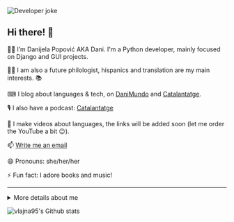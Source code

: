 ![Developer joke](https://readme-jokes.vercel.app/api?theme=darcula)


## Hi there! 👋 

👩‍💻 I’m Danijela Popović AKA Dani. I'm a Python developer, mainly focused on Django and GUI projects. 

👩‍🎓 I am also a future philologist, hispanics and translation are my main interests. 📚 

⌨ I blog about languages & tech, on [DaniMundo](http://danimundo.com) and [Catalantatge](http://catalantatge.cat). 

🎙 I also have a podcast: [Catalantatge](https://anchor.fm/catalantatge) 

🎥 I make videos about languages, the links will be added soon (let me order the YouTube a bit :wink:). 

📫 [Write me an email](mailto:eternal.romania@gmail.com) 

😄 Pronouns: she/her/her 

⚡ Fun fact: I adore books and music! 

-----

<details>
<summary>More details about me</summary>

## Technologies I use 

### Comfortable with... 

![Python](https://img.shields.io/badge/Python-FFD43B?style=for-the-badge&logo=python&logoColor=blue) 
![Django](https://img.shields.io/badge/Django-092E20?style=for-the-badge&logo=django&logoColor=green) 
![Django Rest Framework](https://img.shields.io/badge/django%20rest-ff1709?style=for-the-badge&logo=django&logoColor=white) 
![JSON](https://img.shields.io/badge/json-5E5C5C?style=for-the-badge&logo=json&logoColor=white) 
![Markdown](https://img.shields.io/badge/Markdown-000000?style=for-the-badge&logo=markdown&logoColor=white) 
![GitHub pages](https://img.shields.io/badge/GitHub%20Pages-222222?style=for-the-badge&logo=GitHub%20Pages&logoColor=white) 
![HTML5](https://img.shields.io/badge/HTML5-E34F26?style=for-the-badge&logo=html5&logoColor=white) 
![JavaScript](https://img.shields.io/badge/JavaScript-323330?style=for-the-badge&logo=javascript&logoColor=F7DF1E) 
![jQuery](https://img.shields.io/badge/jQuery-0769AD?style=for-the-badge&logo=jquery&logoColor=white) 
![CSS3](https://img.shields.io/badge/CSS3-1572B6?style=for-the-badge&logo=css3&logoColor=white) 
![PHP](https://img.shields.io/badge/PHP-777BB4?style=for-the-badge&logo=php&logoColor=white) 

### Currently learning or basic knowledge 

![Flask](https://img.shields.io/badge/Flask-000000?style=for-the-badge&logo=flask&logoColor=white) 
![Fast API](https://img.shields.io/badge/fastapi-109989?style=for-the-badge&logo=FASTAPI&logoColor=white) 
![Docker](https://img.shields.io/badge/Docker-2CA5E0?style=for-the-badge&logo=docker&logoColor=white) 
![NumPy](https://img.shields.io/badge/Numpy-777BB4?style=for-the-badge&logo=numpy&logoColor=white) 
![Pandas](https://img.shields.io/badge/Pandas-2C2D72?style=for-the-badge&logo=pandas&logoColor=white) 
![.NET](https://img.shields.io/badge/.NET-512BD4?style=for-the-badge&logo=dotnet&logoColor=white) 
![C#](https://img.shields.io/badge/C%23-239120?style=for-the-badge&logo=c-sharp&logoColor=white) 
![Java](https://img.shields.io/badge/Java-ED8B00?style=for-the-badge&logo=java&logoColor=white) 
![Kotlin](https://img.shields.io/badge/Kotlin-0095D5?&style=for-the-badge&logo=kotlin&logoColor=white) 
![Gradle](https://img.shields.io/badge/gradle-02303A?style=for-the-badge&logo=gradle&logoColor=white) 
![PyPI](https://img.shields.io/badge/pypi-3775A9?style=for-the-badge&logo=pypi&logoColor=white) 
![LaTeX](https://img.shields.io/badge/LaTeX-47A141?style=for-the-badge&logo=LaTeX&logoColor=white) 

### Databases 

![MariaDB](https://img.shields.io/badge/MariaDB-003545?style=for-the-badge&logo=mariadb&logoColor=white) 
![MySQL](https://img.shields.io/badge/MySQL-005C84?style=for-the-badge&logo=mysql&logoColor=white) 
![PostgreSQL](https://img.shields.io/badge/PostgreSQL-316192?style=for-the-badge&logo=postgresql&logoColor=white) 
![SQLite](https://img.shields.io/badge/SQLite-07405E?style=for-the-badge&logo=sqlite&logoColor=white) 

### Cloud 

![GitHub actions](https://img.shields.io/badge/Glitch-2800ff?style=for-the-badge&logo=glitch&logoColor=white) 
![Heroku](https://img.shields.io/badge/Heroku-430098?style=for-the-badge&logo=heroku&logoColor=white) 

### Operating systems 

![Windows](https://img.shields.io/badge/Windows-0078D6?style=for-the-badge&logo=windows&logoColor=white) 
![iOS](https://img.shields.io/badge/iOS-000000?style=for-the-badge&logo=ios&logoColor=white) 
![Android](https://img.shields.io/badge/Android-3DDC84?style=for-the-badge&logo=android&logoColor=white) 
![Debian](https://img.shields.io/badge/Debian-A81D33?style=for-the-badge&logo=debian&logoColor=white) 

### My favorite IDEs, shells and browsers 

![Notepad++](https://img.shields.io/badge/Notepad++-90E59A.svg?style=for-the-badge&logo=notepad%2B%2B&logoColor=black) 
![Visual Studio Code](https://img.shields.io/badge/Visual_Studio_Code-0078D4?style=for-the-badge&logo=visual%20studio%20code&logoColor=white) 
![Android Studio](https://img.shields.io/badge/Android_Studio-3DDC84?style=for-the-badge&logo=android-studio&logoColor=white) 
![Visual Studio](https://img.shields.io/badge/Visual_Studio-5C2D91?style=for-the-badge&logo=visual%20studio&logoColor=white) 

![Git](https://img.shields.io/badge/GIT-E44C30?style=for-the-badge&logo=git&logoColor=white) :heart: 
![Bash](https://img.shields.io/badge/GNU%20Bash-4EAA25?style=for-the-badge&logo=GNU%20Bash&logoColor=white) 
![Windows terminal](https://img.shields.io/badge/windows%20terminal-4D4D4D?style=for-the-badge&logo=windows%20terminal&logoColor=white) 

![Brave](https://img.shields.io/badge/Brave-FF1B2D?style=for-the-badge&logo=Brave&logoColor=white) 
![Microsoft Edge](https://img.shields.io/badge/Microsoft_Edge-0078D7?style=for-the-badge&logo=Microsoft-edge&logoColor=white) 
![Safari](https://img.shields.io/badge/Safari-FF1B2D?style=for-the-badge&logo=Safari&logoColor=white) 


## I'm also blogging! 

![WordPress](https://img.shields.io/badge/Wordpress-21759B?style=for-the-badge&logo=wordpress&logoColor=white) 
[DaniMundo](http://danimundo.com) & [Catalantatge](http://catalantatge.cat) 

And if you like languages, let's learn catalan together. [Catalantatge podcast](https://anchor.fm/Catalantatge) 


## Languages I speak 

- Spanish 
- Catalan 
- Romanian 
- English 
- Serbian 
- Learning german :smile: 
- Wanting to learn icelandic, any of the scandinavian languages and maybe french :grinning: 


## Social 

<a href="https://fb.me/dani.vlajna"><img src="https://img.shields.io/badge/Facebook-1877F2?style=for-the-badge&logo=facebook&logoColor=white" title="Facebook" /></a> 
<a href="https://instagram.com/dani.vlajna"><img src="https://img.shields.io/badge/Instagram-E4405F?style=for-the-badge&logo=instagram&logoColor=white" title="Instagram" /></a> 
<a href="https://twitter.com/DJ_Dani_Serbia"><img src="https://img.shields.io/badge/Twitter-1DA1F2?style=for-the-badge&logo=twitter&logoColor=white" title="Twitter" /></a>

![YouTube](https://img.shields.io/badge/YouTube-FF0000?style=for-the-badge&logo=youtube&logoColor=white) My YT channels will be added soon. :grin: 


## 🤓 I'm constantly learning! 

![Codecademy](https://img.shields.io/badge/Codecademy-FFF0E5?style=for-the-badge&logo=codecademy&logoColor=303347) 
![Coursera](https://img.shields.io/badge/Coursera-0056D2?style=for-the-badge&logo=Coursera&logoColor=white) 
![Duolingo](https://img.shields.io/badge/Duolingo-58CC02?style=for-the-badge&logo=Duolingo&logoColor=white) 
![EdX](https://img.shields.io/badge/Edx-193A3E?style=for-the-badge&logo=edx&logoColor=white) 
![FreeCodeCamp](https://img.shields.io/badge/freecodecamp-27273D?style=for-the-badge&logo=freecodecamp&logoColor=white) 
![MDN web docs](https://img.shields.io/badge/MDN_Web_Docs-black?style=for-the-badge&logo=mdnwebdocs&logoColor=white) 
![Platzi](https://img.shields.io/badge/Platzi-98CA3F?style=for-the-badge&logo=platzi&logoColor=white) 
![Udemy](https://img.shields.io/badge/Udemy-EC5252?style=for-the-badge&logo=Udemy&logoColor=white)

</details>

![vlajna95's Github stats](https://github-profile-summary-cards.vercel.app/api/cards/profile-details?username=vlajna95&theme=vue)
